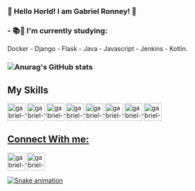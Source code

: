 ### 🤘 Hello Horld! I am Gabriel Ronney! 🤘

  
### - 📚🧠 I'm currently studying:

Docker - Django - Flask - Java - Javascript - Jenkins - Kotlin. <h3> 


![Anurag's GitHub stats](https://github-readme-stats.vercel.app/api?username=gabrielronney62&show_icons=true&theme=dark)

## My Skills

<a href="https://www.linux.org/pages/download/" target="_blank">
<img align="center" alt="gabriel-linux" height="40" width="40" src="https://cdn.jsdelivr.net/gh/devicons/devicon/icons/linux/linux-original.svg"</a>
  
<a href="https://www.linux.org/pages/download/" target="_blank">
<img align="center" alt="gabriel-windows" height="40" width="40" src="https://cdn.jsdelivr.net/gh/devicons/devicon/icons/windows8/windows8-original.svg"</a>
  
<a href="https://html.spec.whatwg.org/multipage/" target="_blank">
<img align="center" alt="gabriel-html5" height="40" width="40" src="https://cdn.jsdelivr.net/gh/devicons/devicon/icons/html5/html5-original.svg"</a> 
  
<a href="https://www.w3.org/Style/CSS/Overview.en.html" target="_blank">
<img align="center" alt="gabriel-css3" height="40" width="40" src="https://cdn.jsdelivr.net/gh/devicons/devicon/icons/css3/css3-original.svg"</a> 
  
<a href="https://getbootstrap.com/" target="_blank">
<img align="center" alt="gabriel-bootsrapt" heigh="40" width="40" src="https://cdn.jsdelivr.net/gh/devicons/devicon/icons/bootstrap/bootstrap-plain-wordmark.svg"</a> 
  
<a href="https://linuxhint.com/30_bash_script_examples/" target="_blank">
<img align="center" alt="gabriel-bash" height="40" width="40" src="https://cdn.jsdelivr.net/gh/devicons/devicon/icons/bash/bash-original.svg"</a>  
  
<a href="https://www.mysql.com/" target="_blank">
<img align="center" alt="gabriel-mysql" height="40" width="40" src="https://cdn.jsdelivr.net/gh/devicons/devicon/icons/mysql/mysql-original-wordmark.svg"</a> 
  
<a href="https://www.python.org/" target="_blank">
<img align="center" alt="gabriel-python" height="40" width="40" src="https://cdn.jsdelivr.net/gh/devicons/devicon/icons/python/python-original-wordmark.svg"</a>
  
  
## Connect With me:
  
<a href="https://www.linkedin.com/in/gabrielronneydasilva/" target="_blank">
<img align="center" alt="gabriel-linkedin" height="40" width="40" src="https://cdn.jsdelivr.net/gh/devicons/devicon/icons/linkedin/linkedin-original.svg"</a>
  
<a href="https://www.instagram.com/gabrielronney/" target="_blank">
<img align="center" alt="gabriel-instagram" height="40" width="40" src="https://image.flaticon.com/icons/png/512/2111/2111463.png"</a>  

  
![Snake animation](https://github.com/gabrielronney62/gabrielronney62/blob/output/github-contribution-grid-snake.svg)
